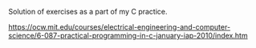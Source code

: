 Solution of exercises as a part of my C practice.

https://ocw.mit.edu/courses/electrical-engineering-and-computer-science/6-087-practical-programming-in-c-january-iap-2010/index.htm
